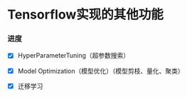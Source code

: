 # Tensorflow实现的其他功能

### 进度

- [x] HyperParameterTuning（超参数搜索）
- [x] Model Optimization（模型优化）（模型剪枝、量化、聚类）
- [x] 迁移学习

